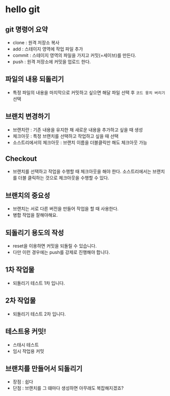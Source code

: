 # hello git

## git 명령어 요약

- clone : 원격 저장소 복사
- add : 스테이지 영역에 작업 파일 추가
- commit : 스테이지 영역의 파일을 가지고 커밋(=세이브)를 만든다.
- push : 원격 저장소에 커밋을 업로드 한다.

## 파일의 내용 되돌리기

- 특정 파일의 내용을 마지막으로 커밋하고 싶으면 해달 파일 선택 후 `코드 뭉치 버리기` 선택

## 브랜치 변경하기

- 브랜치란 : 기존 내용을 유지한 채 새로운 내용을 추가하고 싶을 때 생성
- 체크아웃 : 특정 브랜치를 선택하고 작업하고 싶을 때 선택
- 소스트리에서의 체크아웃  : 브랜치 이름을 더블클릭만 해도 체크아웃 가능

## Checkout 
- 브랜치를 선택하고 작업을 수행할 때 체크아웃을 해야 한다. 소스트리에서는 브랜치를 더블 클릭하는 것으로 체크아웃을 수행할 수 있다.

## 브랜치의 중요성
- 브랜치는 서로 다른 버전을 만들어 작업을 할 때 사용한다.
- 병합 작업을 잘해야해요.

## 되돌리기 용도의 작성
- reset을 이용하면 커밋을 되돌릴 수 있습니다.
- 다만 이런 경우에는 push를 강제로 진행해야 합니다.

## 1차 작업물
- 되돌리기 테스트 1차 입니다.

## 2차 작업물
- 되돌리기 테스트 2차 입니다.

## 테스트용 커밋!
- 스태시 테스트
- 임시 작업용 커밋

## 브랜치를 만들어서 되돌리기
- 장점 : 쉽다
- 단점 : 브랜치를 그 떄마다 생성하면 아무래도 복잡해지겠죠?